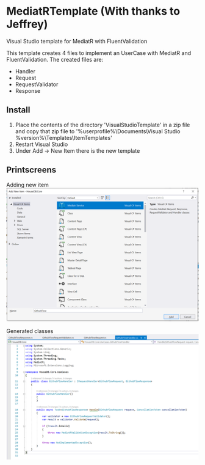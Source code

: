 # MediatRTemplate (With thanks to Jeffrey)
Visual Studio template for MediatR with FluentValidation

This template creates 4 files to implement an UserCase with MediatR and FluentValidation. The created files are:
- Handler
- Request
- RequestValidator
- Response

## Install
1. Place the contents of the directory 'VisualStudioTemplate' in a zip file and copy that zip file to '%userprofile%\Documents\Visual Studio %version%\Templates\ItemTemplates'
2. Restart Visual Studio
3. Under Add -> New Item there is the new template

## Printscreens
Adding new item
![alt text](Screenshot1.png "Adding new item")

Generated classes
![alt text](Screenshot2.png "Generated classes")